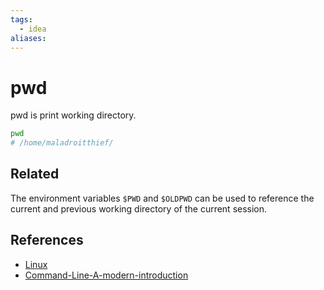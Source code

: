 ```yaml
---
tags:
  - idea
aliases:
---
```


# pwd

pwd is print working directory.

```bash
pwd
# /home/maladroitthief/
```

## Related

The environment variables `$PWD` and `$OLDPWD` can be used to reference the current and previous working directory of the current session.

## References

- [Linux](Linux.md)
- [Command-Line-A-modern-introduction](Command-Line-A-modern-introduction.md)
